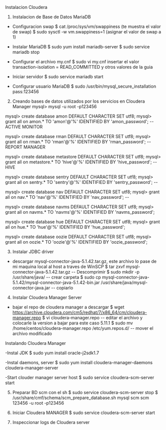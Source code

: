 Instalacion Cloudera

1. Instalacion de Base de Datos MariaDB

- Configuracion swap
$ cat /proc/sys/vm/swappiness (te muestra el valor de swap)
$ sudo sysctl -w vm.swappiness=1 (asignar el valor de swap a 1)

- Instalar MariaDB
$ sudo yum install mariadb-server
$ sudo service mariadb stop

- Configurar el archivo my.cnf
$ sudo vi my.cnf
insertar el valor transaction-isolation = READ_COMMITTED y otros valores de la guia

- Iniciar servidor
$ sudo service mariadb start

- Configurar usuario MariaDB
$ sudo /usr/bin/mysql_secure_installation
pass:123456

2. Creando bases de datos utilizados por los servicios en Cloudera Manager
mysql> mysql -u root -p123456

mysql> create database amon DEFAULT CHARACTER SET utf8;
mysql> grant all on amon.* TO 'amon'@'%' IDENTIFIED BY 'amon_password'; -- ACTIVE MONITOR

mysql> create database rman DEFAULT CHARACTER SET utf8;
mysql> grant all on rman.* TO 'rman'@'%' IDENTIFIED BY 'rman_password'; -- REPORT MANAGER

mysql> create database metastore DEFAULT CHARACTER SET utf8;
mysql> grant all on metastore.* TO 'hive'@'%' IDENTIFIED BY 'hive_password'; -- HIVE

mysql> create database sentry DEFAULT CHARACTER SET utf8;
mysql> grant all on sentry.* TO 'sentry'@'%' IDENTIFIED BY 'sentry_password'; --

mysql> create database nav DEFAULT CHARACTER SET utf8;
mysql> grant all on nav.* TO 'nav'@'%' IDENTIFIED BY 'nav_password'; --

mysql> create database navms DEFAULT CHARACTER SET utf8;
mysql> grant all on navms.* TO 'navms'@'%' IDENTIFIED BY 'navms_password';

mysql> create database hue DEFAULT CHARACTER SET utf8;
mysql> grant all on hue.* TO 'hue'@'%' IDENTIFIED BY 'hue_password';

mysql> create database oozie DEFAULT CHARACTER SET utf8;
mysql> grant all on oozie.* TO 'oozie'@'%' IDENTIFIED BY 'oozie_password';

3. Instalar JDBC driver
- descargar mysql-connector-java-5.1.42.tar.gz, este archivo lo pase de mi maquina local al host a traves de WinSCP
$ tar zxvf mysql-connector-java-5.1.42.tar.gz -- Descomprimir
$ sudo mkdir -p /usr/share/java/ -- crear carpeta 
$ sudo cp mysql-connector-java-5.1.42/mysql-connector-java-5.1.42-bin.jar /usr/share/java/mysql-connector-java.jar -- copiarlo 

4. Instalar Cloudera Manager Server
- bajar el repo de cloudera manager a descargar
$ wget https://archive.cloudera.com/cm5/redhat/7/x86_64/cm/cloudera-manager.repo
$ vi cloudera-manager.repo -- editar el archivo y colocarle la version a bajar para este caso 5.11.1
$ sudo mv /home/centos/cloudera-manager.repo /etc/yum.repos.d/ -- mover el archivo modificado

Instalando Cloudera Manager 

-Instal JDK
$ sudo yum install oracle-j2sdk1.7

-Instal daemons, server
$ sudo yum install cloudera-manager-daemons cloudera-manager-server

-Start clouder manager server host
$ sudo service cloudera-scm-server start

5. Preparar BD scm con el sh
$ sudo service cloudera-scm-server stop
$ /usr/share/cmf/schema/scm_prepare_database.sh mysql scm scm 123456 -u root -p123456

6. Iniciar Cloudera MANAGER
$ sudo service cloudera-scm-server start

7. Inspeccionar logs de Cloudera server
